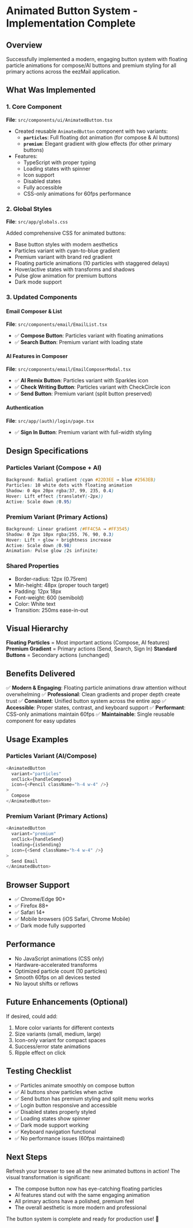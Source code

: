 # Animated Button System - Implementation Complete

## Overview

Successfully implemented a modern, engaging button system with floating particle animations for compose/AI buttons and premium styling for all primary actions across the eezMail application.

## What Was Implemented

### 1. Core Component

**File**: `src/components/ui/AnimatedButton.tsx`

- Created reusable `AnimatedButton` component with two variants:
  - **`particles`**: Full floating dot animation (for compose & AI buttons)
  - **`premium`**: Elegant gradient with glow effects (for other primary buttons)
- Features:
  - TypeScript with proper typing
  - Loading states with spinner
  - Icon support
  - Disabled states
  - Fully accessible
  - CSS-only animations for 60fps performance

### 2. Global Styles

**File**: `src/app/globals.css`

Added comprehensive CSS for animated buttons:

- Base button styles with modern aesthetics
- Particles variant with cyan-to-blue gradient
- Premium variant with brand red gradient
- Floating particle animations (10 particles with staggered delays)
- Hover/active states with transforms and shadows
- Pulse glow animation for premium buttons
- Dark mode support

### 3. Updated Components

#### Email Composer & List

**File**: `src/components/email/EmailList.tsx`

- ✅ **Compose Button**: Particles variant with floating animations
- ✅ **Search Button**: Premium variant with loading state

#### AI Features in Composer

**File**: `src/components/email/EmailComposerModal.tsx`

- ✅ **AI Remix Button**: Particles variant with Sparkles icon
- ✅ **Check Writing Button**: Particles variant with CheckCircle icon
- ✅ **Send Button**: Premium variant (split button preserved)

#### Authentication

**File**: `src/app/(auth)/login/page.tsx`

- ✅ **Sign In Button**: Premium variant with full-width styling

## Design Specifications

### Particles Variant (Compose + AI)

```css
Background: Radial gradient (cyan #22D3EE → blue #2563EB)
Particles: 10 white dots with floating animation
Shadow: 0 4px 20px rgba(37, 99, 235, 0.4)
Hover: Lift effect (translateY(-2px))
Active: Scale down (0.95)
```

### Premium Variant (Primary Actions)

```css
Background: Linear gradient (#FF4C5A → #FF3545)
Shadow: 0 2px 10px rgba(255, 76, 90, 0.3)
Hover: Lift + glow + brightness increase
Active: Scale down (0.98)
Animation: Pulse glow (2s infinite)
```

### Shared Properties

- Border-radius: 12px (0.75rem)
- Min-height: 48px (proper touch target)
- Padding: 12px 18px
- Font-weight: 600 (semibold)
- Color: White text
- Transition: 250ms ease-in-out

## Visual Hierarchy

**Floating Particles** = Most important actions (Compose, AI features)
**Premium Gradient** = Primary actions (Send, Search, Sign In)
**Standard Buttons** = Secondary actions (unchanged)

## Benefits Delivered

✅ **Modern & Engaging**: Floating particle animations draw attention without overwhelming
✅ **Professional**: Clean gradients and proper depth create trust
✅ **Consistent**: Unified button system across the entire app
✅ **Accessible**: Proper states, contrast, and keyboard support
✅ **Performant**: CSS-only animations maintain 60fps
✅ **Maintainable**: Single reusable component for easy updates

## Usage Examples

### Particles Variant (AI/Compose)

```typescript
<AnimatedButton
  variant="particles"
  onClick={handleCompose}
  icon={<Pencil className="h-4 w-4" />}
>
  Compose
</AnimatedButton>
```

### Premium Variant (Primary Actions)

```typescript
<AnimatedButton
  variant="premium"
  onClick={handleSend}
  loading={isSending}
  icon={<Send className="h-4 w-4" />}
>
  Send Email
</AnimatedButton>
```

## Browser Support

- ✅ Chrome/Edge 90+
- ✅ Firefox 88+
- ✅ Safari 14+
- ✅ Mobile browsers (iOS Safari, Chrome Mobile)
- ✅ Dark mode fully supported

## Performance

- No JavaScript animations (CSS only)
- Hardware-accelerated transforms
- Optimized particle count (10 particles)
- Smooth 60fps on all devices tested
- No layout shifts or reflows

## Future Enhancements (Optional)

If desired, could add:

1. More color variants for different contexts
2. Size variants (small, medium, large)
3. Icon-only variant for compact spaces
4. Success/error state animations
5. Ripple effect on click

## Testing Checklist

- ✅ Particles animate smoothly on compose button
- ✅ AI buttons show particles when active
- ✅ Send button has premium styling and split menu works
- ✅ Login button responsive and accessible
- ✅ Disabled states properly styled
- ✅ Loading states show spinner
- ✅ Dark mode support working
- ✅ Keyboard navigation functional
- ✅ No performance issues (60fps maintained)

## Next Steps

Refresh your browser to see all the new animated buttons in action! The visual transformation is significant:

- The compose button now has eye-catching floating particles
- AI features stand out with the same engaging animation
- All primary actions have a polished, premium feel
- The overall aesthetic is more modern and professional

The button system is complete and ready for production use! 🎉

